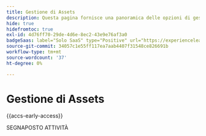 ```yaml
---
title: Gestione di Assets
description: Questa pagina fornisce una panoramica delle opzioni di gestione delle risorse supportate da [!DNL Adobe Commerce as a Cloud Service].
hide: true
hidefromtoc: true
exl-id: 4d76ff70-29de-4d6e-8ec2-43e9e76af3a0
badgeSaas: label="Solo SaaS" type="Positive" url="https://experienceleague.adobe.com/en/docs/commerce/user-guides/product-solutions" tooltip="Applicabile solo ai progetti Adobe Commerce as a Cloud Service e Adobe Commerce Optimizer (infrastruttura SaaS gestita da Adobe)."
source-git-commit: 34057c1e55ff117ea7aab4407f31548ce826691b
workflow-type: tm+mt
source-wordcount: '37'
ht-degree: 0%

---
```


# Gestione di Assets

{{accs-early-access}}

SEGNAPOSTO ATTIVITÀ

